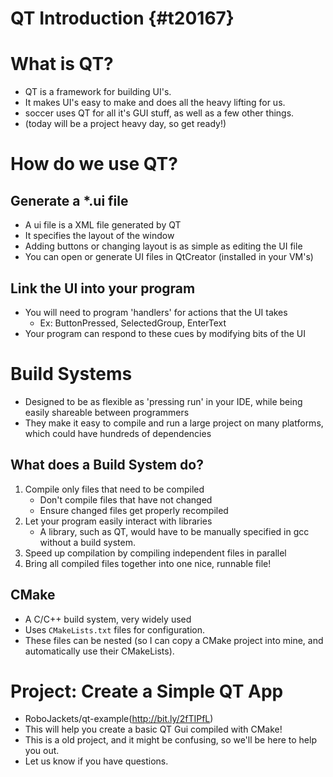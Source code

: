 # QT Introduction {#t20167}


# What is QT?

-   QT is a framework for building UI's.
-   It makes UI's easy to make and does all the heavy lifting for us.
-   soccer uses QT for all it's GUI stuff, as well as a few other things.
-   (today will be a project heavy day, so get ready!)


# How do we use QT?


## Generate a \*.ui file

-   A ui file is a XML file generated by QT
-   It specifies the layout of the window
-   Adding buttons or changing layout is as simple as editing the UI file
-   You can open or generate UI files in QtCreator (installed in your VM's)


## Link the UI into your program

-   You will need to program 'handlers' for actions that the UI takes
    -   Ex: ButtonPressed, SelectedGroup, EnterText
-   Your program can respond to these cues by modifying bits of the UI


# Build Systems

-   Designed to be as flexible as 'pressing run' in your IDE, while being easily shareable between programmers
-   They make it easy to compile and run a large project on many platforms, which could have hundreds of dependencies


## What does a Build System do?

1.  Compile only files that need to be compiled
    -   Don't compile files that have not changed
    -   Ensure changed files get properly recompiled
2.  Let your program easily interact with libraries
    -   A library, such as QT, would have to be manually specified in gcc without a build system.
3.  Speed up compilation by compiling independent files in parallel
4.  Bring all compiled files together into one nice, runnable file!


## CMake

-   A C/C++ build system, very widely used
-   Uses `CMakeLists.txt` files for configuration.
-   These files can be nested (so I can copy a CMake project into mine, and automatically use their CMakeLists).


# Project: Create a Simple QT App

-   RoboJackets/qt-example(<http://bit.ly/2fTIPfL>)
-   This will help you create a basic QT Gui compiled with CMake!
-   This is a old project, and it might be confusing, so we'll be here to help you out.
-   Let us know if you have questions.
